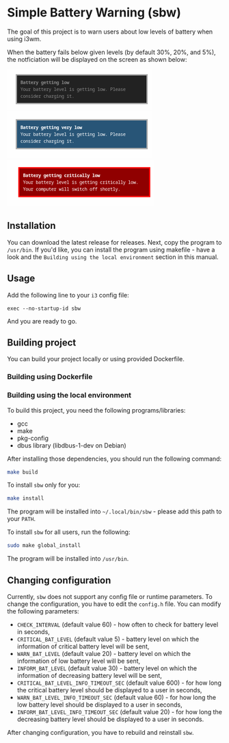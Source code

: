 # Simple Battery Warning (sbw)

The goal of this project is to warn users about low levels of battery when using i3wm.

When the battery fails below given levels (by default 30%, 20%, and 5%), the notficiation will be displayed on
the screen as shown below:

![Alt text](./screenshots/info.png "Below 30%")
![Alt text](./screenshots/warn.png "Below 20%")
![Alt text](./screenshots/critical.png "Below 5%")

## Installation

You can download the latest release for releases. Next, copy the program to `/usr/bin`.
If you'd like, you can install the program using makefile - have a look and the `Building using the local environment`
section in this manual.

## Usage

Add the following line to your `i3` config file:

```
exec --no-startup-id sbw
```

And you are ready to go.

## Building project

You can build your project locally or using provided Dockerfile.

### Building using Dockerfile

### Building using the local environment

To build this project, you need the following programs/libraries:

* gcc
* make
* pkg-config
* dbus library (libdbus-1-dev on Debian)

After installing those dependencies, you should run the following command:

```bash
make build
```

To install `sbw` only for you:

```bash
make install
```

The program will be installed into `~/.local/bin/sbw` - please add this path to your `PATH`.

To install `sbw` for all users, run the following:

```bash
sudo make global_install
```

The program will be installed into `/usr/bin`.

## Changing configuration

Currently, `sbw` does not support any config file or runtime parameters. To change the configuration, you
have to edit the `config.h` file. You can modify the following parameters:

* `CHECK_INTERVAL` (default value 60) - how often to check for battery level in seconds,
* `CRITICAL_BAT_LEVEL` (default value 5) - battery level on which the information of critical battery level will be sent,
* `WARN_BAT_LEVEL` (default value 20) - battery level on which the information of low battery level will be sent,
* `INFORM_BAT_LEVEL` (default value 30) - battery level on which the information of decreasing battery level will be sent,
* `CRITICAL_BAT_LEVEL_INFO_TIMEOUT_SEC` (default value 600) - for how long the critical battery level should be displayed to a user in seconds,
* `WARN_BAT_LEVEL_INFO_TIMEOUT_SEC` (default value 60) - for how long the low battery level should be displayed to a user in seconds,
* `INFORM_BAT_LEVEL_INFO_TIMEOUT_SEC` (default value 20) - for how long the decreasing battery level should be displayed to a user in seconds.

After changing configuration, you have to rebuild and reinstall `sbw`.
